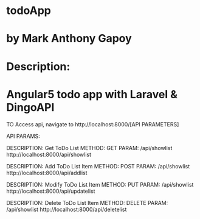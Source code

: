 # todoApp
# by Mark Anthony Gapoy

# Description:
# Angular5 todo app with Laravel & DingoAPI

TO Access api, navigate to http://localhost:8000/[API PARAMETERS]

API PARAMS:

DESCRIPTION: Get ToDo List
METHOD: GET
PARAM: /api/showlist 
http://localhost:8000/api/showlist

DESCRIPTION: Add ToDo List Item
METHOD: POST
PARAM: /api/showlist 
http://localhost:8000/api/addlist

DESCRIPTION: Modify ToDo List Item
METHOD: PUT
PARAM: /api/showlist 
http://localhost:8000/api/updatelist

DESCRIPTION: Delete ToDo List Item
METHOD: DELETE
PARAM: /api/showlist 
http://localhost:8000/api/deletelist


